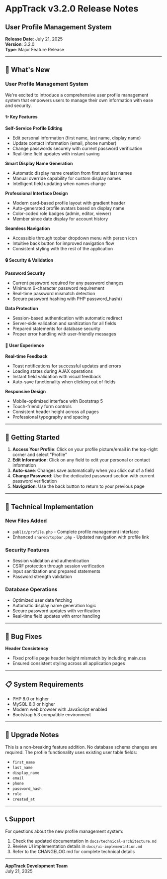 # AppTrack v3.2.0 Release Notes
## User Profile Management System

**Release Date**: July 21, 2025  
**Version**: 3.2.0  
**Type**: Major Feature Release

---

## 🎉 What's New

### User Profile Management System
We're excited to introduce a comprehensive user profile management system that empowers users to manage their own information with ease and security.

#### ✨ Key Features

**Self-Service Profile Editing**
- Edit personal information (first name, last name, display name)
- Update contact information (email, phone number)
- Change passwords securely with current password verification
- Real-time field updates with instant saving

**Smart Display Name Generation**
- Automatic display name creation from first and last names
- Manual override capability for custom display names
- Intelligent field updating when names change

**Professional Interface Design**
- Modern card-based profile layout with gradient header
- Auto-generated profile avatars based on display name
- Color-coded role badges (admin, editor, viewer)
- Member since date display for account history

**Seamless Navigation**
- Accessible through topbar dropdown menu with person icon
- Intuitive back button for improved navigation flow
- Consistent styling with the rest of the application

#### 🔒 Security & Validation

**Password Security**
- Current password required for any password changes
- Minimum 6-character password requirement
- Real-time password mismatch detection
- Secure password hashing with PHP password_hash()

**Data Protection**
- Session-based authentication with automatic redirect
- Server-side validation and sanitization for all fields
- Prepared statements for database security
- Proper error handling with user-friendly messages

#### 🎯 User Experience

**Real-time Feedback**
- Toast notifications for successful updates and errors
- Loading states during AJAX operations
- Instant field validation with visual feedback
- Auto-save functionality when clicking out of fields

**Responsive Design**
- Mobile-optimized interface with Bootstrap 5
- Touch-friendly form controls
- Consistent header height across all pages
- Professional typography and spacing

---

## 🚀 Getting Started

1. **Access Your Profile**: Click on your profile picture/email in the top-right corner and select "Profile"
2. **Edit Information**: Click on any field to edit your personal or contact information
3. **Auto-save**: Changes save automatically when you click out of a field
4. **Change Password**: Use the dedicated password section with current password verification
5. **Navigation**: Use the back button to return to your previous page

---

## 🔧 Technical Implementation

### New Files Added
- `public/profile.php` - Complete profile management interface
- Enhanced `shared/topbar.php` - Updated navigation with profile link

### Security Features
- Session validation and authentication
- CSRF protection through session verification
- Input sanitization and prepared statements
- Password strength validation

### Database Operations
- Optimized user data fetching
- Automatic display name generation logic
- Secure password updates with verification
- Real-time field updates with error handling

---

## 🐛 Bug Fixes

**Header Consistency**
- Fixed profile page header height mismatch by including main.css
- Ensured consistent styling across all application pages

---

## 📋 System Requirements

- PHP 8.0 or higher
- MySQL 8.0 or higher
- Modern web browser with JavaScript enabled
- Bootstrap 5.3 compatible environment

---

## 🔄 Upgrade Notes

This is a non-breaking feature addition. No database schema changes are required. The profile functionality uses existing user table fields:

- `first_name`
- `last_name`
- `display_name`
- `email`
- `phone`
- `password_hash`
- `role`
- `created_at`

---

## 📞 Support

For questions about the new profile management system:

1. Check the updated documentation in `docs/technical-architecture.md`
2. Review UI implementation details in `docs/ui-implementation.md`
3. Refer to the CHANGELOG.md for complete technical details

---

**AppTrack Development Team**  
July 21, 2025
